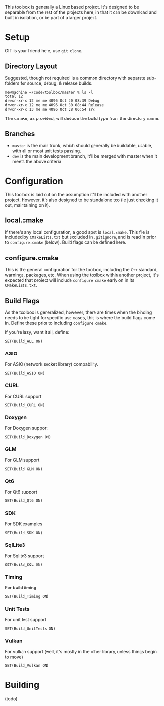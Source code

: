 This toolbox is generally a Linux based project.  It's designed to be separable from the rest of the projects here, in that it can be download and built in isolation, or be part of a larger project.

# Setup

GIT is your friend here, use `git clone`.  

## Directory Layout

Suggested, though not required, is a common directory with separate sub-folders for source, debug, & release builds.

```
me@machine ~/code/toolbox/master % ls -l
total 12
drwxr-xr-x 12 me me 4096 Oct 30 08:39 Debug
drwxr-xr-x 12 me me 4096 Oct 30 08:44 Release
drwxr-xr-x 13 me me 4096 Oct 28 06:54 src
```
The cmake, as provided, will deduce the build type from the directory name.

## Branches

+ `master` is the main trunk, which should generally be buildable, usable, with all or most unit tests passing.
+ `dev` is the main development branch, it'll be merged with master when it meets the above criteria

# Configuration

This toolbox is laid out on the assumption it'll be included with another project.  However, it's also designed to be standalone too (ie just checking it out, maintaining on it).

## local.cmake

If there's any local configuration, a good spot is `local.cmake`.  This file is included by `CMakeLists.txt` but excluded in `.gitignore`, and is read in prior to `configure.cmake` (below).  Build flags can be defined here.

## configure.cmake

This is the general configuration for the toolbox, including the `C++` standard, warnings, packages, etc.  When using the toolbox within another project, it's expected that project will include `configure.cmake` early on in its `CMakeLists.txt`.

## Build Flags

As the toolbox is generalized, however, there are times when the binding needs to be tight for specific use cases, this is where the build flags come in.  Define these prior to including `configure.cmake`.

If you're lazy, want it all, define:

    SET(Build_ALL ON)

### ASIO

For ASIO (network socket library) compability.

    SET(Build_ASIO ON)
    
### CURL

For CURL support

    SET(Build_CURL ON)
    
### Doxygen

For Doxygen support

    SET(Build_Doxygen ON)

### GLM

For GLM support

    SET(Build_GLM ON)

### Qt6

For Qt6 support

    SET(Build_Qt6 ON)
    
### SDK

For SDK examples

    SET(Build_SDK ON)

### SqlLite3

For Sqlite3 support

    SET(Build_SQL ON)
    
### Timing

For build timing

    SET(Build_Timing ON)
    
### Unit Tests

For unit test support

    SET(Build_UnitTests ON)

### Vulkan

For vulkan support (well, it's mostly in the other library, unless things begin to move)

    SET(Build_Vulkan ON) 

# Building

(todo)


